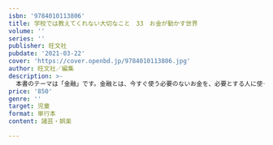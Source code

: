 ```yaml
---
isbn: '9784010113806'
title: 学校では教えてくれない大切なこと　33　お金が動かす世界
volume: ''
series: ''
publisher: 旺文社
pubdate: '2021-03-22'
cover: 'https://cover.openbd.jp/9784010113806.jpg'
author: 旺文社／編集
description: >-
  本書のテーマは「金融」です。金融とは、今すぐ使う必要のないお金を、必要とする人に使ってもらうことです。あまり表には出ませんが、社会を支えている大事な仕組みの1つです。近年、情報技術と金融を組み合わせたサービスやインターネットを通じた国際取引の増加、仮想通貨の拡大など金融に関連する様々な変化が起きています。これらを遠い世界の話ではなく身近にあるものと感じて、みなさんの将来の可能性を広げていきましょう。
price: '850'
genre: ''
target: 児童
format: 単行本
content: 諸芸・娯楽

---
```


